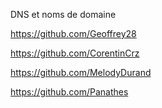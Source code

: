 DNS et noms de domaine



https://github.com/Geoffrey28


https://github.com/CorentinCrz


https://github.com/MelodyDurand


https://github.com/Panathes



